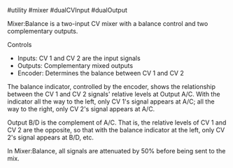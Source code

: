 #utility #mixer #dualCVInput #dualOutput 

Mixer:Balance is a two-input CV mixer with a balance control and two complementary outputs.

Controls
* Inputs: CV 1 and CV 2 are the input signals
* Outputs: Complementary mixed outputs
* Encoder: Determines the balance between CV 1 and CV 2

The balance indicator, controlled by the encoder, shows the relationship between the CV 1 and CV 2 signals' relative levels at Output A/C. With the indicator all the way to the left, only CV 1's signal appears at A/C; all the way to the right, only CV 2's signal appears at A/C.

Output B/D is the complement of A/C. That is, the relative levels of CV 1 and CV 2 are the opposite, so that with the balance indicator at the left, only CV 2's signal appears at B/D, etc.

In Mixer:Balance, all signals are attenuated by 50% before being sent to the mix.
